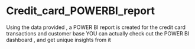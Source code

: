 # Credit_card_POWERBI_report
Using the data provided , a POWER BI report is created for the credit card transactions and customer base
YOU can actually check out the POWER BI dashboard , and get unique insights from it

